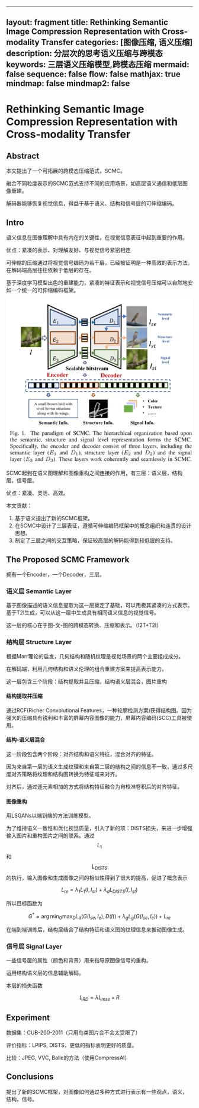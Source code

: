 

---
layout: fragment
title: Rethinking Semantic Image Compression Representation with Cross-modality Transfer
categories: [图像压缩, 语义压缩]
description: 分层次的思考语义压缩与跨模态
keywords: 三层语义压缩模型,跨模态压缩 
mermaid: false
sequence: false
flow: false
mathjax: true
mindmap: false
mindmap2: false
---

# Rethinking Semantic Image Compression Representation with Cross-modality Transfer

## Abstract

本文提出了一个可拓展的跨模态压缩范式，SCMC。

融合不同粒度表示的SCMC范式支持不同的应用场景，如高层语义通信和低层图像重建。

解码器能够恢复视觉信息，得益于基于语义、结构和信号层的可伸缩编码。

## Intro

语义信息在图像理解中具有内在的关键性，在视觉信息表征中起到重要的作用。

优点：紧凑的表示、对理解友好、与视觉信号紧密相连

可伸缩的压缩通过将视觉信号编码为若干层，已经被证明是一种高效的表示方法。在解码端高层往往依赖于低层的存在。

基于深度学习模型出色的重建能力，紧凑的特征表示和视觉信号压缩可以自然地安如一个统一的可伸缩编码框架。

![image-20230709203617975](images/assets/image-20230709203617975.png)

SCMC起到在语义图理解和图像重构之间连接的作用，有三层：语义层，结构层，信号层。

优点：紧凑、灵活、高效。

本文贡献：

1. 基于语义提出了新的SCMC框架。
2. 在SCMC中设计了三层表征，遵循可伸缩编码框架中的概念组织和连贯的设计思想。
3. 制定了三层之间的交互策略，保证较高层的解码能得到较低层的支持。

## The Proposed SCMC Framework

拥有一个Encoder，一个Decoder，三层。

### 语义层 Semantic Layer

基于图像描述的语义信息提取为这一层奠定了基础，可以用极其紧凑的方式表示。基于T2I生成，可以从这一层中生成具有相同语义信息的视觉信号。

这一层的核心在于图-文-图的跨模态转换、压缩和表示。（I2T+T2I）

### 结构层 Structure Layer

根据Marr理论的启发，几何结构和随机纹理是视觉场景的两个主要组成成分。

在解码端，利用几何结构和语义伦理的组合重建方案来提高表示能力。

这一层包含三个阶段：结构提取并且压缩，结构语义层混合，图片重构

#### 结构提取并压缩

通过RCF(Richer Convolutional Features，一种轮廓检测方案)获得结构图。因为强大的压缩具有锐利和丰富的屏幕内容图像的能力，屏幕内容编码(SCC)工具被使用。

#### 结构-语义层混合

这一阶段包含两个阶段：对齐结构和语义特征，混合对齐的特征。

因为来自第一层的语义生成纹理和来自第二层的结构之间的信息不一致，通过多尺度对齐策略将纹理和结构图转换为特征域来对齐。

对齐后，通过逐元素相加的方式将结构特征融合为自校准卷积后的对齐特征。

#### 图像重构

用LSGANs以端到端的方法训练模型。

为了维持语义一致性和优化视觉质量，引入了新的项：DISTS损失，来进一步增强输入图片和重构图片之间的联系。通过$$L_1$$和[$$L_{DISTS}$$](https://arxiv.org/pdf/2004.07728.pdf)的执行，输入图像和生成图像之间的相似性得到了很大的提高，促进了概念表示

$$
L_{re}=\lambda_1L_1(I,I_{st})+\lambda_dL_{DISTS}(I,I_{st})
$$

所以目标函数为

$$
G^*=\arg\min_G\max_DL_d(G(I_{se},I_e),D(I))+\lambda_gL_g(G(I_{se},I_e))+L_{re}
$$

在端到端训练后，结构层结合了结构特征和语义图的纹理信息来推动图像生成。

### 信号层 Signal Layer

一些信号层的属性（颜色和背景）用来指导原图像信号的重构。

运用结构语义层的信息辅助解码。

本层的损失函数

$$
L_{RD}=\lambda L_{mse}+R
$$

## Experiment

数据集：CUB-200-2011（只用鸟类图片会不会太受限了）

评价指标：LPIPS, DISTS，更低的指标表明更好的质量。

比较：JPEG, VVC, Balle的方法（使用CompressAI）

## Conclusions

提出了新的SCMC框架，对图像如何通过多种方式进行表示有一些观点，语义，结构，信号。
